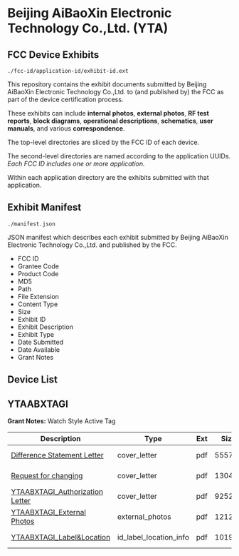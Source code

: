 # Beijing AiBaoXin Electronic Technology Co.,Ltd. (YTA)
## FCC Device Exhibits

```
./fcc-id/application-id/exhibit-id.ext
```

This repository contains the exhibit documents submitted by Beijing AiBaoXin Electronic Technology Co.,Ltd. to (and published by) the FCC as part of the device certification process.

These exhibits can include **internal photos**, **external photos**, **RF test reports**, **block diagrams**, **operational descriptions**, **schematics**, **user manuals**, and various **correspondence**.

The top-level directories are sliced by the FCC ID of each device.

The second-level directories are named according to the application UUIDs. *Each FCC ID includes one or more application.*

Within each application directory are the exhibits submitted with that application. 

## Exhibit Manifest

```
./manifest.json
```

JSON manifest which describes each exhibit submitted by Beijing AiBaoXin Electronic Technology Co.,Ltd. and published by the FCC.

- FCC ID
- Grantee Code
- Product Code
- MD5
- Path
- File Extension
- Content Type
- Size
- Exhibit ID
- Exhibit Description
- Exhibit Type
- Date Submitted
- Date Available
- Grant Notes

## Device List
## YTAABXTAGI
**Grant Notes:** Watch Style Active Tag

| Description | Type | Ext | Size | Submitted | Available |
| ----------- | ---- | --- | ---- | --------- | --------- |
| [Difference Statement Letter](YTAABXTAGI/86ee06ba4b9fc4711221cc492958e76b/1349016.pdf) | cover_letter | pdf | 55577 | 2010-09-26 | 2010-09-27 |
| [Request for changing](YTAABXTAGI/86ee06ba4b9fc4711221cc492958e76b/1349019.pdf) | cover_letter | pdf | 130425 | 2010-09-26 | 2010-09-27 |
| [YTAABXTAGI_Authorization Letter](YTAABXTAGI/86ee06ba4b9fc4711221cc492958e76b/1349023.pdf) | cover_letter | pdf | 92527 | 2010-09-26 | 2010-09-27 |
| [YTAABXTAGI_External Photos](YTAABXTAGI/86ee06ba4b9fc4711221cc492958e76b/1349026.pdf) | external_photos | pdf | 121263 | 2010-09-26 | 2010-09-27 |
| [YTAABXTAGI_Label&Location](YTAABXTAGI/86ee06ba4b9fc4711221cc492958e76b/1349028.pdf) | id_label_location_info | pdf | 101941 | 2010-09-26 | 2010-09-27 |
